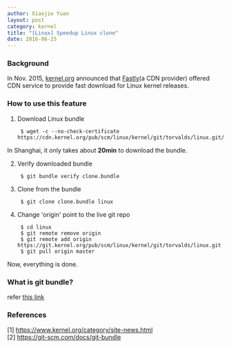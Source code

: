 ```yaml
---
author: Xiaojie Yuan
layout: post
category: kernel
title: "[Linux] Speedup Linux clone"
date: 2016-06-25
---
```


### Background

In Nov. 2015, [kernel.org](https://www.kernel.org) announced that [Fastly](https://www.fastly.com)(a CDN provider) offered CDN service to provide fast download for Linux kernel releases.


### How to use this feature

1. Download Linux bundle

        $ wget -c --no-check-certificate https://cdn.kernel.org/pub/scm/linux/kernel/git/torvalds/linux.git/clone.bundle
In Shanghai, it only takes about __20min__ to download the bundle.

2. Verify downloaded bundle

        $ git bundle verify clone.bundle

3. Clone from the bundle

        $ git clone clone.bundle linux

4. Change 'origin' point to the live git repo

        $ cd linux
        $ git remote remove origin
        $ git remote add origin https://git.kernel.org/pub/scm/linux/kernel/git/torvalds/linux.git
        $ git pull origin master

Now, everything is done.

### What is git bundle?

refer [this link](https://git-scm.com/docs/git-bundle)

### References
[1] <https://www.kernel.org/category/site-news.html>  
[2] <https://git-scm.com/docs/git-bundle>
